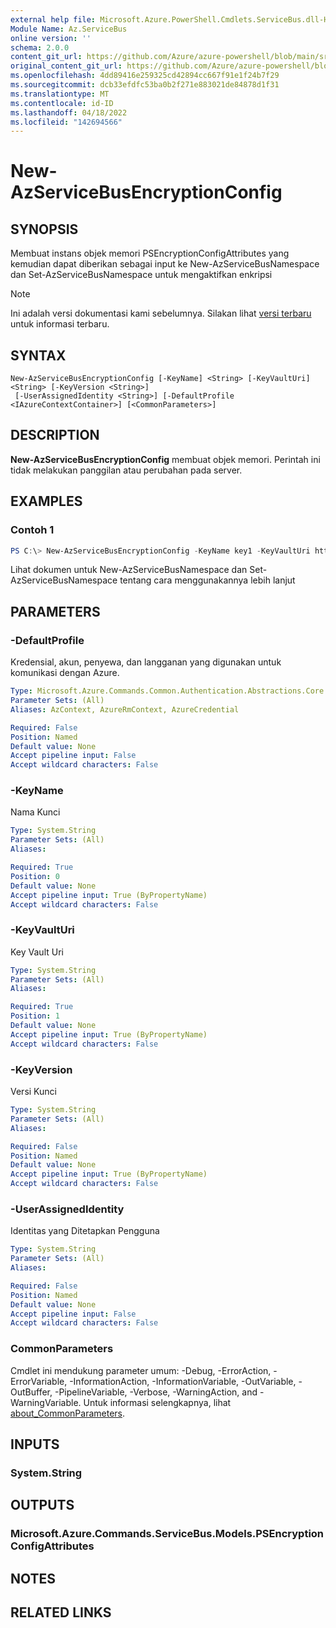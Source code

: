 ```yaml
---
external help file: Microsoft.Azure.PowerShell.Cmdlets.ServiceBus.dll-Help.xml
Module Name: Az.ServiceBus
online version: ''
schema: 2.0.0
content_git_url: https://github.com/Azure/azure-powershell/blob/main/src/ServiceBus/ServiceBus/help/New-AzServiceBusEncryptionConfig.md
original_content_git_url: https://github.com/Azure/azure-powershell/blob/main/src/ServiceBus/ServiceBus/help/New-AzServiceBusEncryptionConfig.md
ms.openlocfilehash: 4dd89416e259325cd42894cc667f91e1f24b7f29
ms.sourcegitcommit: dcb33efdfc53ba0b2f271e883021de84878d1f31
ms.translationtype: MT
ms.contentlocale: id-ID
ms.lasthandoff: 04/18/2022
ms.locfileid: "142694566"
---
```

# New-AzServiceBusEncryptionConfig

## SYNOPSIS
Membuat instans objek memori PSEncryptionConfigAttributes yang kemudian dapat diberikan sebagai input ke New-AzServiceBusNamespace dan Set-AzServiceBusNamespace untuk mengaktifkan enkripsi 

> [!NOTE]
>Ini adalah versi dokumentasi kami sebelumnya. Silakan lihat [versi terbaru](/powershell/module/az.servicebus/new-azservicebusencryptionconfig) untuk informasi terbaru.

## SYNTAX

```
New-AzServiceBusEncryptionConfig [-KeyName] <String> [-KeyVaultUri] <String> [-KeyVersion <String>]
 [-UserAssignedIdentity <String>] [-DefaultProfile <IAzureContextContainer>] [<CommonParameters>]
```

## DESCRIPTION
**New-AzServiceBusEncryptionConfig** membuat objek memori. Perintah ini tidak melakukan panggilan atau perubahan pada server. 

## EXAMPLES

### Contoh 1
```powershell
PS C:\> New-AzServiceBusEncryptionConfig -KeyName key1 -KeyVaultUri https://myvaultname.vault.azure.net -UserAssignedIdentity /subscriptions/{subscriptionId}/resourceGroups/{resourceGroup}/providers/Microsoft.ManagedIdentity/userAssignedIdentities/MSIName2
```

Lihat dokumen untuk New-AzServiceBusNamespace dan Set-AzServiceBusNamespace tentang cara menggunakannya lebih lanjut

## PARAMETERS

### -DefaultProfile
Kredensial, akun, penyewa, dan langganan yang digunakan untuk komunikasi dengan Azure.

```yaml
Type: Microsoft.Azure.Commands.Common.Authentication.Abstractions.Core.IAzureContextContainer
Parameter Sets: (All)
Aliases: AzContext, AzureRmContext, AzureCredential

Required: False
Position: Named
Default value: None
Accept pipeline input: False
Accept wildcard characters: False
```

### -KeyName
Nama Kunci

```yaml
Type: System.String
Parameter Sets: (All)
Aliases:

Required: True
Position: 0
Default value: None
Accept pipeline input: True (ByPropertyName)
Accept wildcard characters: False
```

### -KeyVaultUri
Key Vault Uri

```yaml
Type: System.String
Parameter Sets: (All)
Aliases:

Required: True
Position: 1
Default value: None
Accept pipeline input: True (ByPropertyName)
Accept wildcard characters: False
```

### -KeyVersion
Versi Kunci

```yaml
Type: System.String
Parameter Sets: (All)
Aliases:

Required: False
Position: Named
Default value: None
Accept pipeline input: True (ByPropertyName)
Accept wildcard characters: False
```

### -UserAssignedIdentity
Identitas yang Ditetapkan Pengguna

```yaml
Type: System.String
Parameter Sets: (All)
Aliases:

Required: False
Position: Named
Default value: None
Accept pipeline input: False
Accept wildcard characters: False
```

### CommonParameters
Cmdlet ini mendukung parameter umum: -Debug, -ErrorAction, -ErrorVariable, -InformationAction, -InformationVariable, -OutVariable, -OutBuffer, -PipelineVariable, -Verbose, -WarningAction, and -WarningVariable. Untuk informasi selengkapnya, lihat [about_CommonParameters](http://go.microsoft.com/fwlink/?LinkID=113216).

## INPUTS

### System.String

## OUTPUTS

### Microsoft.Azure.Commands.ServiceBus.Models.PSEncryptionConfigAttributes

## NOTES

## RELATED LINKS
